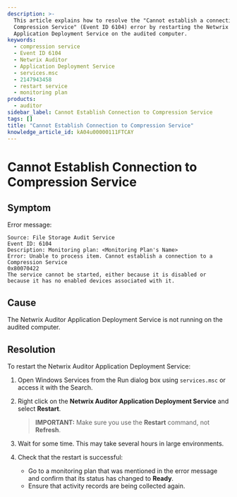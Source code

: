 ```yaml
---
description: >-
  This article explains how to resolve the "Cannot establish a connection to a
  Compression Service" (Event ID 6104) error by restarting the Netwrix Auditor
  Application Deployment Service on the audited computer.
keywords:
  - compression service
  - Event ID 6104
  - Netwrix Auditor
  - Application Deployment Service
  - services.msc
  - 2147943458
  - restart service
  - monitoring plan
products:
  - auditor
sidebar_label: Cannot Establish Connection to Compression Service
tags: []
title: "Cannot Establish Connection to Compression Service"
knowledge_article_id: kA04u00000111FTCAY
---
```


# Cannot Establish Connection to Compression Service

## Symptom

Error message:

```text
Source: File Storage Audit Service
Event ID: 6104
Description: Monitoring plan: <Monitoring Plan's Name>
Error: Unable to process item. Cannot establish a connection to a Compression Service
0x80070422 
The service cannot be started, either because it is disabled or because it has no enabled devices associated with it.
```

## Cause

The Netwrix Auditor Application Deployment Service is not running on the audited computer.

## Resolution

To restart the Netwrix Auditor Application Deployment Service:

1. Open Windows Services from the Run dialog box using `services.msc` or access it with the Search.
2. Right click on the **Netwrix Auditor Application Deployment Service** and select **Restart**.

   > **IMPORTANT:** Make sure you use the **Restart** command, not **Refresh**.

3. Wait for some time. This may take several hours in large environments.
4. Check that the restart is successful:
   - Go to a monitoring plan that was mentioned in the error message and confirm that its status has changed to **Ready**.
   - Ensure that activity records are being collected again.
